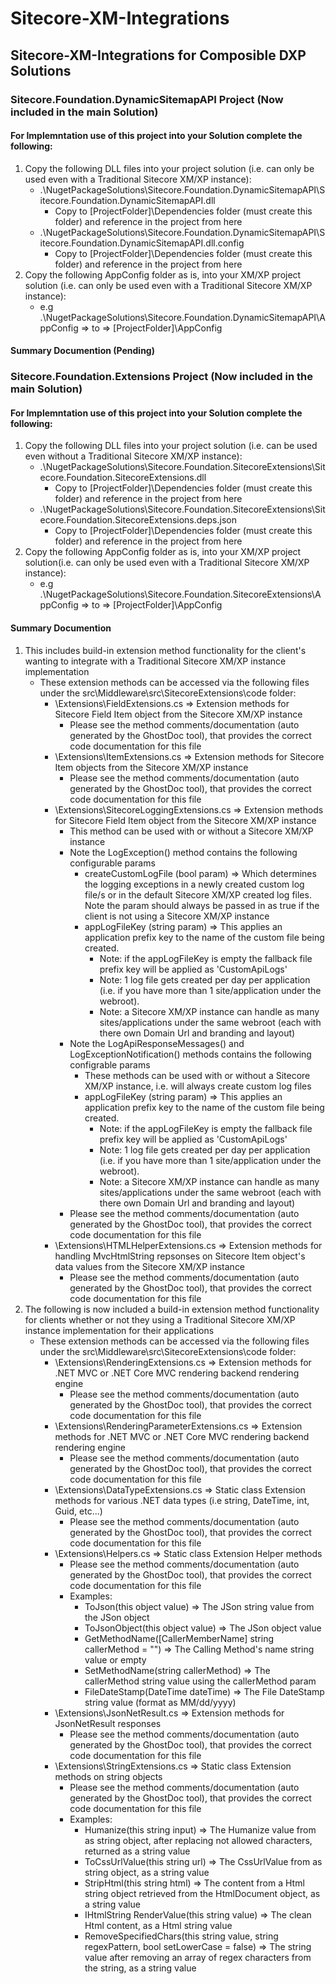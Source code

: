# Sitecore-XM-Integrations
## Sitecore-XM-Integrations for Composible DXP Solutions

### Sitecore.Foundation.DynamicSitemapAPI Project (Now included in the main Solution)
#### For Implemntation use of this project into your Solution complete the following:
1. Copy the following DLL files into your project solution (i.e. can only be used even with a Traditional Sitecore XM/XP instance):
    - .\NugetPackageSolutions\Sitecore.Foundation.DynamicSitemapAPI\Sitecore.Foundation.DynamicSitemapAPI.dll
        - Copy to [ProjectFolder]\Dependencies folder (must create this folder) and reference in the project from here
    - .\NugetPackageSolutions\Sitecore.Foundation.DynamicSitemapAPI\Sitecore.Foundation.DynamicSitemapAPI.dll.config
        - Copy to [ProjectFolder]\Dependencies folder (must create this folder) and reference in the project from here
2. Copy the following AppConfig folder as is, into your XM/XP project solution (i.e. can only be used even with a Traditional Sitecore XM/XP instance):
    - e.g .\NugetPackageSolutions\Sitecore.Foundation.DynamicSitemapAPI\AppConfig => to => [ProjectFolder]\AppConfig

#### Summary Documention (Pending)

### Sitecore.Foundation.Extensions Project (Now included in the main Solution)
#### For Implemntation use of this project into your Solution complete the following:
1. Copy the following DLL files into your project solution (i.e. can be used even without a Traditional Sitecore XM/XP instance):
    - .\NugetPackageSolutions\Sitecore.Foundation.SitecoreExtensions\Sitecore.Foundation.SitecoreExtensions.dll
        - Copy to [ProjectFolder]\Dependencies folder (must create this folder) and reference in the project from here
    - .\NugetPackageSolutions\Sitecore.Foundation.SitecoreExtensions\Sitecore.Foundation.SitecoreExtensions.deps.json
        - Copy to [ProjectFolder]\Dependencies folder (must create this folder) and reference in the project from here
2. Copy the following AppConfig folder as is, into your XM/XP project solution(i.e. can only be used even with a Traditional Sitecore XM/XP instance):
    - e.g .\NugetPackageSolutions\Sitecore.Foundation.SitecoreExtensions\AppConfig => to => [ProjectFolder]\AppConfig

#### Summary Documention 
1. This includes build-in extension method functionality for the client's wanting to integrate with a Traditional Sitecore XM/XP instance implementation 
    - These extension methods can be accessed via the following files under the src\Middleware\src\SitecoreExtensions\code folder:
        - \Extensions\FieldExtensions.cs => Extension methods for Sitecore Field Item object from the Sitecore XM/XP instance        
            - Please see the method comments/documentation (auto generated by the GhostDoc tool), that provides the correct code documentation for this file
        - \Extensions\ItemExtensions.cs => Extension methods for Sitecore Item objects from the Sitecore XM/XP instance
            - Please see the method comments/documentation (auto generated by the GhostDoc tool), that provides the correct code documentation for this file
        - \Extensions\SitecoreLoggingExtensions.cs => Extension methods for Sitecore Field Item object from the Sitecore XM/XP instance
            - This method can be used with or without a Sitecore XM/XP instance
            - Note the LogException() method contains the following configurable params
                - createCustomLogFile (bool param) => Which determines the logging exceptions in a newly created custom log file/s or in 
                the default Sitecore XM/XP created log files. Note the param should always be passed in as true if the client is not using a Sitecore XM/XP instance
                - appLogFileKey (string param) => This applies an application prefix key to the name of the custom file being created. 
                    - Note: if the appLogFileKey is empty the fallback file prefix key will be applied as 'CustomApiLogs'
                    - Note: 1 log file gets created per day per application (i.e. if you have more than 1 site/application under the webroot).
                    - Note: a Sitecore XM/XP instance can handle as many sites/applications under the same webroot (each with there own Domain Url and branding and layout)
            - Note the LogApiResponseMessages() and LogExceptionNotification() methods contains the following configrable params
                - These methods can be used with or without a Sitecore XM/XP instance, i.e. will always create custom log files
                - appLogFileKey (string param) => This applies an application prefix key to the name of the custom file being created. 
                    - Note: if the appLogFileKey is empty the fallback file prefix key will be applied as 'CustomApiLogs'
                    - Note: 1 log file gets created per day per application (i.e. if you have more than 1 site/application under the webroot).
                    - Note: a Sitecore XM/XP instance can handle as many sites/applications under the same webroot (each with there own Domain Url and branding and layout)
            - Please see the method comments/documentation (auto generated by the GhostDoc tool), that provides the correct code documentation for this file
        - \Extensions\HTMLHelperExtensions.cs => Extension methods for handling MvcHtmlString repsonses on Sitecore Item object's data values from the Sitecore XM/XP instance
            - Please see the method comments/documentation (auto generated by the GhostDoc tool), that provides the correct code documentation for this file
2. The following is now included a build-in extension method functionality for clients whether or not they using a Traditional Sitecore XM/XP instance implementation for their applications
    - These extension methods can be accessed via the following files under the src\Middleware\src\SitecoreExtensions\code folder:
        - \Extensions\RenderingExtensions.cs => Extension methods for .NET MVC or .NET Core MVC rendering backend rendering engine
            - Please see the method comments/documentation (auto generated by the GhostDoc tool), that provides the correct code documentation for this file
        - \Extensions\RenderingParameterExtensions.cs => Extension methods for .NET MVC or .NET Core MVC rendering backend rendering engine
            - Please see the method comments/documentation (auto generated by the GhostDoc tool), that provides the correct code documentation for this file
        - \Extensions\DataTypeExtensions.cs => Static class Extension methods for various .NET data types (i.e string, DateTime, int, Guid, etc...)
            - Please see the method comments/documentation (auto generated by the GhostDoc tool), that provides the correct code documentation for this file
        - \Extensions\Helpers.cs => Static class Extension Helper methods
            - Please see the method comments/documentation (auto generated by the GhostDoc tool), that provides the correct code documentation for this file
            - Examples:
                - ToJson(this object value) => <returns>The JSon string value from the JSon object</returns>
                - ToJsonObject(this object value) => <returns>The JSon object value</returns>
                - GetMethodName([CallerMemberName] string callerMethod = "") => <returns>The Calling Method's name string value or empty</returns>
                - SetMethodName(string callerMethod) => <returns>The callerMethod string value using the callerMethod param</returns>
                - FileDateStamp(DateTime dateTime) => <returns>The File DateStamp string value</returns> (format as MM/dd/yyyy)
        - \Extensions\JsonNetResult.cs => Extension methods for JsonNetResult responses
            - Please see the method comments/documentation (auto generated by the GhostDoc tool), that provides the correct code documentation for this file
        - \Extensions\StringExtensions.cs => Static class Extension methods on string objects
            - Please see the method comments/documentation (auto generated by the GhostDoc tool), that provides the correct code documentation for this file
            - Examples:
                - Humanize(this string input) => <returns>The Humanize value from as string object, after replacing not allowed characters, returned as a string value</returns>
                - ToCssUrlValue(this string url) => <returns>The CssUrlValue from as string object, as a string value</returns>
                - StripHtml(this string html) => <returns>The content from a Html string object retrieved from the HtmlDocument object, as a string value</returns>
                - IHtmlString RenderValue(this string value) => <returns>The clean Html content, as a Html string value</returns>
                - RemoveSpecifiedChars(this string value, string regexPattern, bool setLowerCase = false) => <returns>The string value after removing an array of regex characters from the string, as a string value</returns>